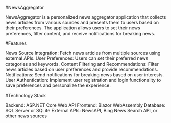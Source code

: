 #NewsAggregator

NewsAggregator is a personalized news aggregator application that collects news articles from various sources and presents them to users based on their preferences. The application allows users to set their news preferences, filter content, and receive notifications for breaking news.

#Features

News Source Integration: Fetch news articles from multiple sources using external APIs.
User Preferences: Users can set their preferred news categories and keywords.
Content Filtering and Recommendations: Filter news articles based on user preferences and provide recommendations.
Notifications: Send notifications for breaking news based on user interests.
User Authentication: Implement user registration and login functionality to save preferences and personalize the experience.

#Technology Stack

Backend: ASP.NET Core Web API
Frontend: Blazor WebAssembly
Database: SQL Server or SQLite
External APIs: NewsAPI, Bing News Search API, or other news sources
